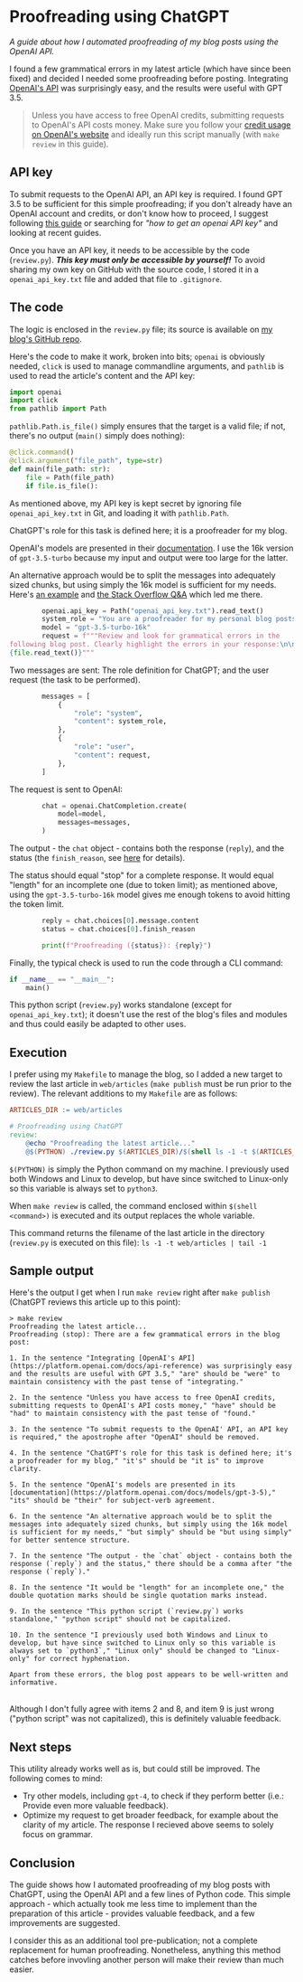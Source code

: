 # Proofreading using ChatGPT

*A guide about how I automated proofreading of my blog posts using the OpenAI API.*

I found a few grammatical errors in my latest article (which have since been fixed) and decided I needed some proofreading before posting. Integrating [OpenAI's API](https://platform.openai.com/docs/api-reference) was surprisingly easy, and the results were useful with GPT 3.5.

> Unless you have access to free OpenAI credits, submitting requests to OpenAI's API costs money. Make sure you follow your [credit usage on OpenAI's website](https://platform.openai.com/account/usage) and ideally run this script manually (with `make review` in this guide).

## API key

To submit requests to the OpenAI API, an API key is required. I found GPT 3.5 to be sufficient for this simple proofreading; if you don't already have an OpenAI account and credits, or don't know how to proceed, I suggest following [this guide](https://openaimaster.com/how-to-access-gpt-3-api-key/) or searching for *"how to get an openai API key"* and looking at recent guides.

Once you have an API key, it needs to be accessible by the code (`review.py`). ***This key must only be accessible by yourself!*** To avoid sharing my own key on GitHub with the source code, I stored it in a `openai_api_key.txt` file and added that file to `.gitignore`.

## The code

The logic is enclosed in the `review.py` file; its source is available on [my blog's GitHub repo](https://github.com/miek770/blog/blob/main/review.py).

Here's the code to make it work, broken into bits; `openai` is obviously needed, `click` is used to manage commandline arguments, and `pathlib` is used to read the article's content and the API key:

```python
import openai
import click
from pathlib import Path
```

`pathlib.Path.is_file()` simply ensures that the target is a valid file; if not, there's no output (`main()` simply does nothing):

```python
@click.command()
@click.argument("file_path", type=str)
def main(file_path: str):
    file = Path(file_path)
    if file.is_file():
```

As mentioned above, my API key is kept secret by ignoring file `openai_api_key.txt` in Git, and loading it with `pathlib.Path`.

ChatGPT's role for this task is defined here; it is a proofreader for my blog.

OpenAI's models are presented in their [documentation](https://platform.openai.com/docs/models/gpt-3-5). I use the 16k version of `gpt-3.5-turbo` because my input and output were too large for the latter.

An alternative approach would be to split the messages into adequately sized chunks, but using simply the 16k model is sufficient for my needs. Here's [an example](https://github.com/openai/openai-cookbook/blob/main/apps/web-crawl-q-and-a/web-qa.py) and [the Stack Overflow Q&A](https://stackoverflow.com/questions/75647638/how-to-send-longer-text-inputs-to-chatgpt-api) which led me there.

```python
        openai.api_key = Path("openai_api_key.txt").read_text()
        system_role = "You are a proofreader for my personal blog posts."
        model = "gpt-3.5-turbo-16k"
        request = f"""Review and look for grammatical errors in the
following blog post. Clearly highlight the errors in your response:\n\n
{file.read_text()}"""
```

Two messages are sent: The role definition for ChatGPT; and the user request (the task to be performed).

```python
        messages = [
            {
                "role": "system",
                "content": system_role,
            },
            {
                "role": "user",
                "content": request,
            },
        ]
```

The request is sent to OpenAI:

```python
        chat = openai.ChatCompletion.create(
            model=model,
            messages=messages,
        )
```

The output - the `chat` object - contains both the response (`reply`), and the status (the `finish_reason`, see [here](https://platform.openai.com/docs/guides/gpt/chat-completions-api) for details).

The status should equal "stop" for a complete response. It would equal "length" for an incomplete one (due to token limit); as mentioned above, using the `gpt-3.5-turbo-16k` model gives me enough tokens to avoid hitting the token limit.

```python
        reply = chat.choices[0].message.content
        status = chat.choices[0].finish_reason

        print(f"Proofreading ({status}): {reply}")
```

Finally, the typical check is used to run the code through a CLI command:

```python
if __name__ == "__main__":
	main()
```

This python script (`review.py`) works standalone (except for `openai_api_key.txt`); it doesn't use the rest of the blog's files and modules and thus could easily be adapted to other uses.

## Execution

I prefer using my `Makefile` to manage the blog, so I added a new target to review the last article in `web/articles` (`make publish` must be run prior to the review). The relevant additions to my `Makefile` are as follows:

```makefile
ARTICLES_DIR := web/articles

# Proofreading using ChatGPT
review:
	@echo "Proofreading the latest article..."
	@$(PYTHON) ./review.py $(ARTICLES_DIR)/$(shell ls -1 -t $(ARTICLES_DIR) | tail -1)
```

`$(PYTHON)` is simply the Python command on my machine. I previously used both Windows and Linux to develop, but have since switched to Linux-only so this variable is always set to `python3`.

When `make review` is called, the command enclosed within `$(shell <command>)` is executed and its output replaces the whole variable.

This command returns the filename of the last article in the directory (`review.py` is executed on this file): `ls -1 -t web/articles | tail -1`

## Sample output

Here's the output I get when I run `make review` right after `make publish` (ChatGPT reviews this article up to this point):

```
> make review
Proofreading the latest article...
Proofreading (stop): There are a few grammatical errors in the blog post:

1. In the sentence "Integrating [OpenAI's API](https://platform.openai.com/docs/api-reference) was surprisingly easy and the results are useful with GPT 3.5," "are" should be "were" to maintain consistency with the past tense of "integrating."

2. In the sentence "Unless you have access to free OpenAI credits, submitting requests to OpenAI's API costs money," "have" should be "had" to maintain consistency with the past tense of "found."

3. In the sentence "To submit requests to the OpenAI' API, an API key is required," the apostrophe after "OpenAI" should be removed.

4. In the sentence "ChatGPT's role for this task is defined here; it's a proofreader for my blog," "it's" should be "it is" to improve clarity.

5. In the sentence "OpenAI's models are presented in its [documentation](https://platform.openai.com/docs/models/gpt-3-5)," "its" should be "their" for subject-verb agreement.

6. In the sentence "An alternative approach would be to split the messages into adequately sized chunks, but simply using the 16k model is sufficient for my needs," "but simply" should be "but using simply" for better sentence structure.

7. In the sentence "The output - the `chat` object - contains both the response (`reply`) and the status," there should be a comma after "the response (`reply`)."

8. In the sentence "It would be "length" for an incomplete one," the double quotation marks should be single quotation marks instead.

9. In the sentence "This python script (`review.py`) works standalone," "python script" should not be capitalized.

10. In the sentence "I previously used both Windows and Linux to develop, but have since switched to Linux only so this variable is always set to `python3`," "Linux only" should be changed to "Linux-only" for correct hyphenation.

Apart from these errors, the blog post appears to be well-written and informative.
```

<br />
Although I don't fully agree with items 2 and 8, and item 9 is just wrong ("python script" was not capitalized), this is definitely valuable feedback.

## Next steps

This utility already works well as is, but could still be improved. The following comes to mind:

* Try other models, including `gpt-4`, to check if they perform better (i.e.: Provide even more valuable feedback).
* Optimize my request to get broader feedback, for example about the clarity of my article. The response I recieved above seems to solely focus on grammar.

## Conclusion

The guide shows how I automated proofreading of my blog posts with ChatGPT, using the OpenAI API and a few lines of Python code. This simple approach - which actually took me less time to implement than the preparation of this article - provides valuable feedback, and a few improvements are suggested.

I consider this as an additional tool pre-publication; not a complete replacement for human proofreading. Nonetheless, anything this method catches before invovling another person will make their review than much easier.
